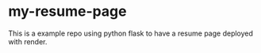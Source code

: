 # my-resume-page
This is a example repo using python flask to have a resume page deployed with render.
